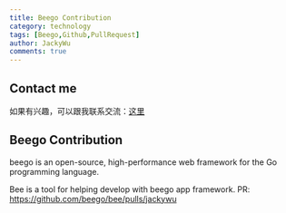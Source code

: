 ```yaml
---
title: Beego Contribution
category: technology
tags: [Beego,Github,PullRequest]
author: JackyWu
comments: true
---
```


## Contact me

如果有兴趣，可以跟我联系交流：[这里](/contact/)

## Beego Contribution

beego is an open-source, high-performance web framework for the Go programming language.

Bee is a tool for helping develop with beego app framework.
PR: <https://github.com/beego/bee/pulls/jackywu>

